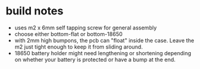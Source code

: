 build notes
=====

* uses m2 x 6mm self tapping screw for general assembly
* choose either bottom-flat or bottom-18650
* with 2mm high bumpons, the pcb can "float" inside the case. Leave the m2 just
tight enough to keep it from sliding around.
* 18650 battery holder might need lengthening or shortening depending on whether
your battery is protected or have a bump at the end.

